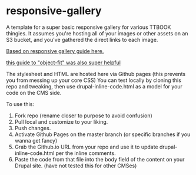 # responsive-gallery
A template for a super basic responsive gallery for various TTBOOK thingies. It assumes you're hosting all of your images or other assets on an S3 bucket, and you've gathered the direct links to each image.

[Based on responsive gallery guide here.](https://www.taniarascia.com/how-to-build-a-responsive-image-gallery-with-flexbox/)

[this guide to "object-fit" was also super helpful](https://alligator.io/css/cropping-images-object-fit/)

The stylesheet and HTML are hosted here via Github pages (this prevents you from messing up your core CSS) You can test locally by cloning this repo and tweaking, then use drupal-inline-code.html as a model for your code on the CMS side.

To use this:
1. Fork repo (rename closer to purpose to avoid confusion)
2. Pull local and customize to your liking.
3. Push changes.
4. Activate Github Pages on the master branch (or specific branches if you wanna get fancy)
5. Grab the Github.io URL from your repo and use it to update drupal-inline-code.html per the inline comments.
5. Paste the code from that file into the body field of the content on your Drupal site. (have not tested this for other CMSes)
